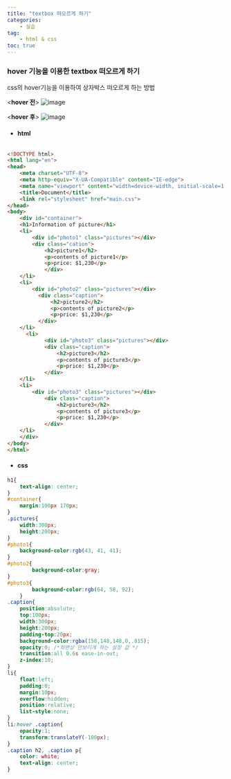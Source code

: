```yaml
---
title: "textbox 떠오르게 하기"
categories:
    - 실습
tag:
    - html & css
toc: true
---
```


### hover 기능을 이용한 textbox 떠오르게 하기 

css의 hover기능을 이용하여 상자박스 떠오르게 하는 방법

<**hover 전**>
![image](https://user-images.githubusercontent.com/83913407/126319566-261ab5ae-e1d0-4bb9-8b70-2730472c9294.png)


<**hover 후**>
![image](https://user-images.githubusercontent.com/83913407/126319428-77594cb1-3a75-4417-8c69-122c8b2c6f2a.png)



* #### html


```html

<!DOCTYPE html>
<html lang="en">
<head>
    <meta charset="UTF-8">
    <meta http-equiv="X-UA-Compatible" content="IE-edge">
    <meta name="viewport" content="width=device-width, initial-scale=1.0">
    <title>Document</title>
    <link rel="stylesheet" href="main.css">
</head>
<body>
    <div id="container">
    <h1>Information of picture</h1>
    <li>
        <div id="photo1" class="pictures"></div>
        <div class="cation">
            <h2>picture1</h2>
            <p>contents of picture1</p>
            <p>price: $1,230</p>
            </div>
    </li>
    <li>
        <div id="photo2" class="pictures"></div>
          <div class="caption">
              <h2>picture2</h2>
              <p>contents of picture2</p>
              <p>price: $1,230</p>
          </div>
    </li>
      <li>
            <div id="photo3" class="pictures"></div>
            <div class="caption">
                <h2>picture3</h2>
                <p>contents of picture3</p>
                <p>price: $1,230</p>
            </div>
    </li>
    <li>
        <div id="photo3" class="pictures"></div>
            <div class="caption">
                <h2>picture3</h2>
                <p>contents of picture3</p>
                <p>price: $1,230</p>
            </div>
    </li>
    </div>
</body>
</html>
```

* #### css

```css
h1{
    text-align: center;
}
#container{
    margin:100px 170px;
}
.pictures{
    width:300px;
    height:200px;
}
#photo1{
    background-color:rgb(43, 41, 41);
}
#photo2{
        background-color:gray;
}
#photo3{
        background-color:rgb(64, 58, 92);
    }
.caption{
    position:absolute;
    top:100px;
    width:300px;
    height:200px;
    padding-top:20px;
    background-color:rgba(158,148,148,0,.815);
    opacity:0; /*화면상 안보이게 하는 설정 값 */
    transition:all 0.6s ease-in-out;
    z-index:10;
}
li{
    float:left;
    padding:0;
    margin:10px;
    overflow:hidden;
    position:relative;
    list-style:none;
}
li:hover .caption{
    opacity:1;
    transform:translateY(-100px);
}
.caption h2, .caption p{
    color: white;
    text-align: center;
}
```